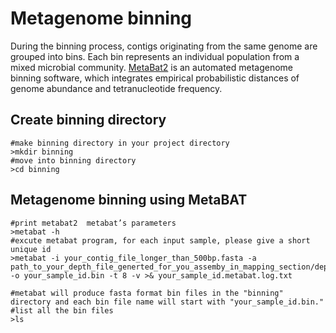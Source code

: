 # Metagenome binning
During the binning process, contigs originating from the same genome are grouped into bins. Each bin represents an individual population from a mixed microbial community. [MetaBat2](https://bitbucket.org/berkeleylab/metabat/src/master/) is an automated metagenome binning software, which integrates empirical probabilistic distances of genome abundance and tetranucleotide frequency.  

## Create binning directory
```
#make binning directory in your project directory
>mkdir binning
#move into binning directory
>cd binning
```
## Metagenome binning using MetaBAT
```
#print metabat2  metabat’s parameters
>metabat -h
#excute metabat program, for each input sample, please give a short unique id
>metabat -i your_contig_file_longer_than_500bp.fasta -a path_to_your_depth_file_generted_for_you_assemby_in_mapping_section/depth.txt -o your_sample_id.bin -t 8 -v >& your_sample_id.metabat.log.txt

#metabat will produce fasta format bin files in the "binning" directory and each bin file name will start with "your_sample_id.bin."
#list all the bin files
>ls 
```
